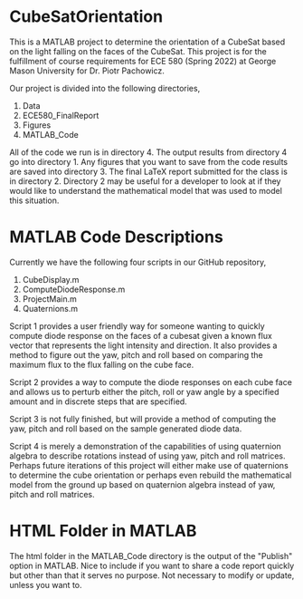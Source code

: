 # CubeSatOrientation
This is a MATLAB project to determine the orientation of a CubeSat based on the light falling on the faces of the CubeSat.
This project is for the fulfillment of course requirements for ECE 580 (Spring 2022) at George Mason University for Dr. Piotr Pachowicz.

Our project is divided into the following directories,

1. Data
2. ECE580_FinalReport
3. Figures
4. MATLAB_Code

All of the code we run is in directory 4. The output results from directory 4 go into directory 1. Any figures that you want to save from the code
results are saved into directory 3. The final LaTeX report submitted for the class is in directory 2. Directory 2 may be useful for a developer to
look at if they would like to understand the mathematical model that was used to model this situation.

# MATLAB Code Descriptions

Currently we have the following four scripts in our GitHub repository,

1. CubeDisplay.m
2. ComputeDiodeResponse.m
3. ProjectMain.m
4. Quaternions.m

Script 1 provides a user friendly way for someone wanting to quickly compute diode response on the faces of a cubesat given a known flux vector that represents the light intensity and direction. It also provides a method to figure out the yaw, pitch and roll based on comparing the maximum flux to the flux falling on  the cube face. 

Script 2 provides a way to compute the diode responses on each cube face and allows us to perturb either the pitch, roll or yaw angle by a specified amount and in discrete steps that are specified.

Script 3 is not fully finished, but will provide a method of computing the yaw, pitch and roll based on the sample generated diode data.

Script 4 is merely a demonstration of the capabilities of using quaternion algebra to describe rotations instead of using yaw, pitch and roll matrices. Perhaps future iterations of this project will either make use of quaternions to determine the cube orientation or perhaps even rebuild the mathematical model from the ground up based on quaternion algebra instead of yaw, pitch and roll matrices.

# HTML Folder in MATLAB

The html folder in the MATLAB_Code directory is the output of the "Publish" option in MATLAB. Nice to include if you want to share a code report quickly but other than that it serves no purpose. Not necessary to modify or update, unless you want to.
